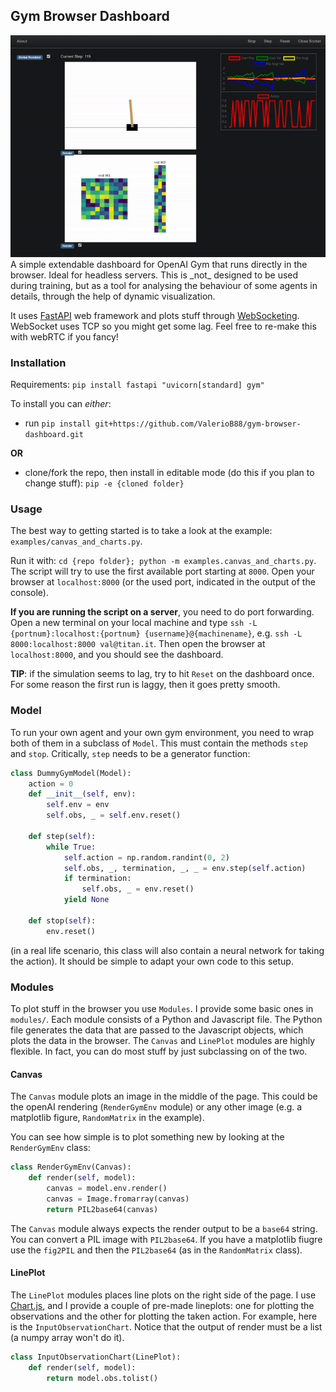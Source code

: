 ## Gym Browser Dashboard
<img src="demo.gif">
A simple extendable dashboard for OpenAI Gym that runs directly in the browser. Ideal for headless servers.
This is _not_ designed to be used during training, but as a tool for analysing the behaviour of some agents in details, through the help of dynamic visualization.

It uses [FastAPI](https://fastapi.tiangolo.com/) web framework and plots stuff through [WebSocketing](https://en.wikipedia.org/wiki/WebSocket). WebSocket uses TCP so you might get some lag. Feel free to re-make this with webRTC if you fancy!

### Installation
Requirements: `pip install fastapi "uvicorn[standard] gym"`


To install you can _either_:
- run `pip install git+https://github.com/ValerioB88/gym-browser-dashboard.git`

**OR**
- clone/fork the repo, then install in editable mode (do this if you plan to change stuff): `pip -e {cloned folder}`  
 
### Usage 
The best way to getting started is to take a look at the example: `examples/canvas_and_charts.py`. 

Run it with:
`cd {repo folder}; python -m examples.canvas_and_charts.py`. The script will try to use the first available port starting at `8000`. Open your browser at `localhost:8000` (or the used port, indicated in the output of the console).

**If you are running the script on a server**, you need to do port forwarding. Open a new terminal on your local machine and type `ssh -L {portnum}:localhost:{portnum} {username}@{machinename}`, e.g. `ssh -L 8000:localhost:8000 val@titan.it`. Then open the browser at `localhost:8000`, and you should see the dashboard.

**TIP**: if the simulation seems to lag, try to hit `Reset` on the dashboard once. For some reason the first run is laggy, then it goes pretty smooth.

### Model
To run your own agent and your own gym environment, you need to wrap both of them in a subclass of `Model`. This must contain the methods `step` and `stop`. Critically, `step` needs to be a generator function:

```python
class DummyGymModel(Model):
    action = 0
    def __init__(self, env):
        self.env = env
        self.obs, _ = self.env.reset()

    def step(self):
        while True:
            self.action = np.random.randint(0, 2)
            self.obs, _, termination, _, _ = env.step(self.action)
            if termination:
                self.obs, _ = env.reset()
            yield None

    def stop(self):
        env.reset()
```
(in a real life scenario, this class will also contain a neural network for taking the action).
It should be simple to adapt your own code to this setup. 

### Modules 
To plot stuff in the browser you use `Modules`. I provide some basic ones in `modules/`.  Each module consists of a Python and Javascript file. The Python file generates the data that are passed to the Javascript objects, which plots the data in the browser. 
The `Canvas` and `LinePlot` modules are highly flexible. In fact, you can do most stuff by just subclassing on of the two. 

#### Canvas
The `Canvas` module plots an image in the middle of the page. This could be the openAI rendering (`RenderGymEnv` module) or any other image (e.g. a matplotlib figure, `RandomMatrix` in the example).

You can see how simple is to plot something new by looking at the `RenderGymEnv` class: 

```python
class RenderGymEnv(Canvas):
    def render(self, model):
        canvas = model.env.render()
        canvas = Image.fromarray(canvas)
        return PIL2base64(canvas)
```


The `Canvas` module always expects the render output to be a `base64` string. You can convert a PIL image with `PIL2base64`. If you have a matplotlib fiugre use the `fig2PIL` and then the `PIL2base64` (as in the `RandomMatrix` class).

#### LinePlot
The `LinePlot` modules places line plots on the right side of the page. I use [Chart.js](https://www.chartjs.org/), and I provide a couple of pre-made lineplots: one for plotting the observations and the other for plotting the taken action. 
For example, here is the `InputObservationChart`. Notice that the output of render must be a list (a numpy array won't do it).
```python
class InputObservationChart(LinePlot):
    def render(self, model):
        return model.obs.tolist()
```
